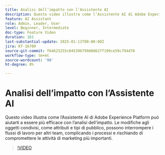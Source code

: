 ```yaml
---
title: Analisi dell’impatto con l’Assistente AI
description: Questo video illustra come l’Assistente AI di Adobe Experience Platform può aiutarti a essere più efficace con l’analisi dell’impatto. Le modifiche agli oggetti condivisi, come attributi e tipi di pubblico, possono interrompere i flussi di lavoro per altri team, complicando i processi e rischiando di compromettere le attività di marketing più importanti.
feature: AI Assistant
role: Admin, Leader, User
level: Beginner, Intermediate
doc-type: Feature Video
duration: 161
last-substantial-update: 2025-01-11T00:00:00Z
jira: KT-16709
source-git-commit: f64623255c045396799d0d627f199ce59c794d70
workflow-type: tm+mt
source-wordcount: '98'
ht-degree: 0%

---
```



# Analisi dell’impatto con l’Assistente AI

Questo video illustra come l’Assistente AI di Adobe Experience Platform può aiutarti a essere più efficace con l’analisi dell’impatto. Le modifiche agli oggetti condivisi, come attributi e tipi di pubblico, possono interrompere i flussi di lavoro per altri team, complicando i processi e rischiando di compromettere le attività di marketing più importanti.

>[!VIDEO](https://video.tv.adobe.com/v/3441680/?learn=on&enablevpops)
